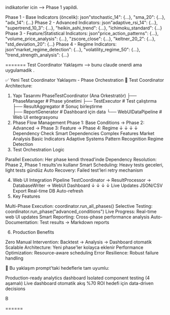 indikatorler icin --> Phase 1 yapildi.

Phase 1 - Base Indicators (öncelik):
json"stochastic_14": {...},
"sma_20": {...},
"adx_14": {...}
Phase 2 - Advanced Indicators:
json"adaptive_rsi_14": {...},
"supertrend_10_3": {...},
"heikin_ashi_trend": {...},
"ichimoku_standard": {...}
Phase 3 - Feature/Statistical Indicators:
json"price_action_patterns": {...},
"volume_price_analysis": {...},
"zscore_close": {...},
"keltner_20_2": {...},
"std_deviation_20": {...}
Phase 4 - Regime Indicators:
json"market_regime_detection": {...},
"volatility_regime_50": {...},
"trend_strength_analysis": {...}


=======  Test Coordinator Yaklaşımı --> bunu claude onerdi ama uygulamadik .

✅ Yeni Test Coordinator Yaklaşımı - Phase Orchestration
🎯 Test Coordinator Architecture:
1. Yapı Tasarımı
PhaseTestCoordinator (Ana Orkestratör)
├── PhaseManager           # Phase yönetimi
├── TestExecutor          # Test çalıştırma
├── ResultAggregator      # Sonuç birleştirme  
├── ReportGenerator       # Dashboard için data
└── WebUIDataPipeline     # Web UI entegrasyonu
2. Phase Flow Management
Phase 1: Base Conditions → Phase 2: Advanced → Phase 3: Feature → Phase 4: Regime
    ↓                         ↓                    ↓                   ↓
Dependency Check          Smart Dependencies    Complex Features    Market Analysis
Basic Indicators         Adaptive Systems      Pattern Recognition  Regime Detection
3. Test Orchestration Logic

Parallel Execution: Her phase kendi thread'inde
Dependency Resolution: Phase 2, Phase 1 results'ını kullanır
Smart Scheduling: Heavy tests geceleri, light tests gündüz
Auto Recovery: Failed test'leri retry mechanism

4. Web UI Integration Pipeline
TestCoordinator → ResultProcessor → DatabaseWriter → WebUI Dashboard
      ↓                ↓                  ↓              ↓
   Live Updates    JSON/CSV Export    Real-time DB    Auto-refresh
5. Key Features

Multi-Phase Execution: coordinator.run_all_phases()
Selective Testing: coordinator.run_phase("advanced_conditions")
Live Progress: Real-time web UI updates
Smart Reporting: Cross-phase performance analysis
Auto-Documentation: Test results → Markdown reports

6. Production Benefits

Zero Manual Intervention: Backtest → Analysis → Dashboard otomatik
Scalable Architecture: Yeni phase'ler kolayca eklenir
Performance Optimization: Resource-aware scheduling
Error Resilience: Robust failure handling

🎯 Bu yaklaşım prompt'taki hedeflerle tam uyumlu:

Production-ready analytics dashboard
Isolated component testing (4 aşamalı)
Live dashboard otomatik akış
%70 ROI hedefi için data-driven decisions

B


======